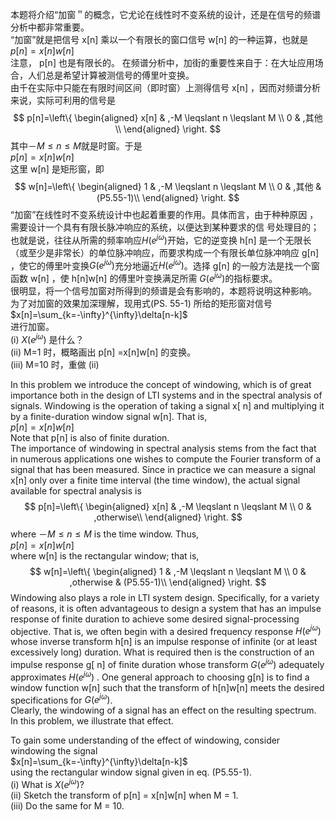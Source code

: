 本题将介绍“加窗＂的概念，它尤论在线性时不变系统的设计，还是在信号的频谱分析中都非常重要。  
“加窗”就是把信号 x[n] 乘以一个有限长的窗口信号 w[n] 的一种运算，也就是  
$p[n] = x[n]w[n]$   
注意， p[n] 也是有限长的。
在频谱分析中，加街的重要性来自于：在大址应用场合，人们总是希望计算被测信号的傅里叶变换。  
由千在实际中只能在有限时间区间（即时窗）上测得信号 x[n] ，因而对频谱分析来说，实际可利用的信号是  
$$
p[n]=\left\{
\begin{aligned}
x[n] & ,-M \leqslant n \leqslant M \\
0 & ,其他\\
\end{aligned}
\right.
$$
其中$－M\leqslant n \leqslant M$就是时窗。于是  
$p[n]=x[n]w[n]$  
这里 w[n] 是矩形窗，即  
$$
w[n]=\left\{
\begin{aligned}
1 & ,-M \leqslant n \leqslant M \\
0 & ,其他 & (P5.55-1)\\
\end{aligned}
\right.
$$
“加窗”在线性时不变系统设计中也起着重要的作用。具体而言，由于种种原因 ，需要设计一个具有有限长脉冲响应的系统，以便达到某种要求的信
号处理目的；也就是说，往往从所需的频率响应$H(e^{j \omega})$开始，它的逆变换 h[n] 是一个无限长（或至少是非常长）的单位脉冲响应，而要求构成一个有限长单位脉冲响应 g[n] ，使它的傅里叶变换$G(e^{j \omega})$充分地逼近$H(e^{j \omega})$。选择 g[n] 的一般方法是找一个窗函数 w[n] ，使 h[n]w[n] 的傅里叶变换满足所需
$G(e^{j \omega})$的指标要求。  
很明显，将一个信号加窗对所得到的频谱是会有影响的，本题将说明这种影响。  
为了对加窗的效果加深理解，现用式(PS. 55-1) 所给的矩形窗对信号  
$x[n]=\sum_{k=-\infty}^{\infty}\delta[n-k]$  
进行加窗。  
(i) $X(e^{j \omega})$ 是什么？  
(ii) M=1 时，概略画出 p[n] =x[n]w[n] 的变换。  
(iii) M=10 时，重做 (ii)  

In this problem we introduce the concept of windowing, which is of great importance 
both in the design of LTI systems and in the spectral analysis of signals. Windowing 
is the operation of taking a signal x[ n] and multiplying it by a finite-duration window 
signal w[n]. That is,    
$p[n] = x[n]w[n]$   
Note that p[n] is also of finite duration.   
The importance of windowing in spectral analysis stems from the fact that in numerous applications one wishes to compute the Fourier transform of a signal that has been measured. Since in practice we can measure a signal x[n] only over a finite time interval (the time window), the actual signal available for spectral analysis is  
$$
p[n]=\left\{
\begin{aligned}
x[n] & ,-M \leqslant n \leqslant M \\
0 & ,otherwise\\
\end{aligned}
\right.
$$
where $－M\leqslant n \leqslant M$ is the time window. Thus,  
$p[n]=x[n]w[n]$    
where w[n] is the rectangular window; that is,  
$$
w[n]=\left\{
\begin{aligned}
1 & ,-M \leqslant n \leqslant M \\
0 & ,otherwise & (P5.55-1)\\
\end{aligned}
\right.
$$
Windowing also plays a role in LTI system design. Specifically, for a variety of reasons, it is often advantageous to design a system that has an impulse response of finite duration to achieve some desired signal-processing objective. That is, we often begin with a desired frequency response $H(e^{j \omega})$ whose inverse transform h[n] is an impulse response of infinite (or at least excessively long) duration. What is required then is the construction of an impulse response g[ n] of finite duration whose transform $G(e^{j \omega})$ adequately approximates $H(e^{j \omega})$ . One general approach to choosing g[n] is to find a window function w[n] such that the transform of h[n]w[n] meets the desired specifications for $G(e^{j \omega})$.   
Clearly, the windowing of a signal has an effect on the resulting spectrum. In this problem, we illustrate that effect.  

To gain some understanding of the effect of windowing, consider windowing the signal  
$x[n]=\sum_{k=-\infty}^{\infty}\delta[n-k]$  
using the rectangular window signal given in eq. (P5.55-1).  
(i) What is $X(e^{j \omega})$?   
(ii) Sketch the transform of p[n] = x[n]w[n] when M = 1.   
(iii) Do the same for M = 10.  

